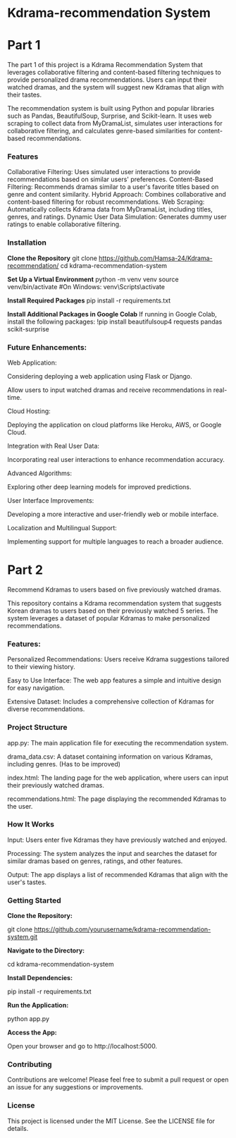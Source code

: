 # Kdrama-recommendation System

# Part 1

The part 1 of this project is a Kdrama Recommendation System that leverages collaborative filtering and content-based filtering techniques to provide personalized drama recommendations. Users can input their watched dramas, and the system will suggest new Kdramas that align with their tastes.

The recommendation system is built using Python and popular libraries such as Pandas, BeautifulSoup, Surprise, and Scikit-learn. It uses web scraping to collect data from MyDramaList, simulates user interactions for collaborative filtering, and calculates genre-based similarities for content-based recommendations.

### Features
Collaborative Filtering: Uses simulated user interactions to provide recommendations based on similar users' preferences.
Content-Based Filtering: Recommends dramas similar to a user's favorite titles based on genre and content similarity.
Hybrid Approach: Combines collaborative and content-based filtering for robust recommendations.
Web Scraping: Automatically collects Kdrama data from MyDramaList, including titles, genres, and ratings.
Dynamic User Data Simulation: Generates dummy user ratings to enable collaborative filtering.

### Installation
**Clone the Repository**
git clone https://github.com/Hamsa-24/Kdrama-recommendation/
cd kdrama-recommendation-system

**Set Up a Virtual Environment** 
python -m venv venv
source venv/bin/activate  #On Windows: venv\Scripts\activate

**Install Required Packages**
pip install -r requirements.txt

**Install Additional Packages in Google Colab**
If running in Google Colab, install the following packages:
!pip install beautifulsoup4 requests pandas scikit-surprise

### Future Enhancements:
Web Application:

Considering deploying a web application using Flask or Django.

Allow users to input watched dramas and receive recommendations in real-time.

Cloud Hosting:

Deploying the application on cloud platforms like Heroku, AWS, or Google Cloud.

Integration with Real User Data:

Incorporating real user interactions to enhance recommendation accuracy.

Advanced Algorithms:

Exploring other deep learning models for improved predictions.

User Interface Improvements:

Developing a more interactive and user-friendly web or mobile interface.

Localization and Multilingual Support:

Implementing support for multiple languages to reach a broader audience.

# Part 2
Recommend Kdramas to users based on five previously watched dramas.

This repository contains a Kdrama recommendation system that suggests Korean dramas to users based on their previously watched 5 series. The system leverages a dataset of popular Kdramas to make personalized recommendations.

### Features:
Personalized Recommendations: Users receive Kdrama suggestions tailored to their viewing history.

Easy to Use Interface: The web app features a simple and intuitive design for easy navigation.

Extensive Dataset: Includes a comprehensive collection of Kdramas for diverse recommendations.

### Project Structure
app.py: The main application file for executing the recommendation system.

drama_data.csv: A dataset containing information on various Kdramas, including genres. (Has to be improved)

index.html: The landing page for the web application, where users can input their previously watched dramas.

recommendations.html: The page displaying the recommended Kdramas to the user.

### How It Works
Input: Users enter five Kdramas they have previously watched and enjoyed.

Processing: The system analyzes the input and searches the dataset for similar dramas based on genres, ratings, and other features.

Output: The app displays a list of recommended Kdramas that align with the user's tastes.

### Getting Started
**Clone the Repository:**

git clone https://github.com/yourusername/kdrama-recommendation-system.git

**Navigate to the Directory:**

cd kdrama-recommendation-system

**Install Dependencies:**

pip install -r requirements.txt

**Run the Application:**

python app.py

**Access the App:**

Open your browser and go to http://localhost:5000.

### Contributing
Contributions are welcome! Please feel free to submit a pull request or open an issue for any suggestions or improvements.

### License
This project is licensed under the MIT License. See the LICENSE file for details.
